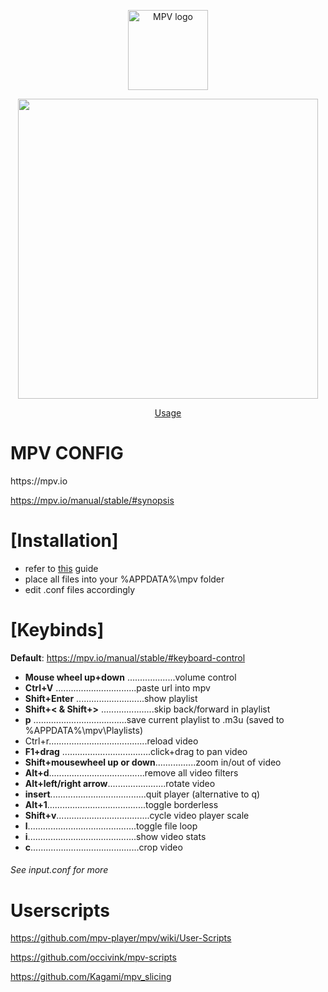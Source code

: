 <p align="center"><img src="http://i.imgur.com/qmxCXRC.png" alt="MPV logo" width="128" height="128"/></p>
<p align="center"><img src="https://i.imgur.com/TpkpA9R.gif" height="480"/></p>
<p align="center"><a href="https://imgur.com/a/ldJ9D">Usage</a></p>
<div class="header">
  <h1>MPV CONFIG</h1>
</div>
https://mpv.io

https://mpv.io/manual/stable/#synopsis

<h1>[Installation]</h1>

* refer to [this](https://github.com/kpganon/Guides/blob/master/mpv%20guide%20v1.2.txt) guide
* place all files into your %APPDATA%\mpv folder
* edit .conf files accordingly

<h1>[Keybinds]</h1>

__Default__: https://mpv.io/manual/stable/#keyboard-control

* __Mouse wheel up+down__ ...................volume control
* __Ctrl+V__ ................................paste url into mpv
* __Shift+Enter__ ...........................show playlist
* __Shift+< & Shift+>__ .....................skip back/forward in playlist
* __p__ .....................................save current playlist to .m3u (saved to %APPDATA%\mpv\Playlists)
* Ctrl+r.......................................reload video
* __F1+drag__ ...................................click+drag to pan video
* __Shift+mousewheel up or down__................zoom in/out of video
* __Alt+d__......................................remove all video filters
* __Alt+left/right arrow__.......................rotate video
* __insert__......................................quit player (alternative to q)
* __Alt+1__.......................................toggle borderless
* __Shift+v__.....................................cycle video player scale
* __l__...........................................toggle file loop
* __i__...........................................show video stats
* __c__...........................................crop video

<h6><i>See input.conf for more</i></h6>

<h1>Userscripts</h1>

https://github.com/mpv-player/mpv/wiki/User-Scripts

https://github.com/occivink/mpv-scripts

https://github.com/Kagami/mpv_slicing
